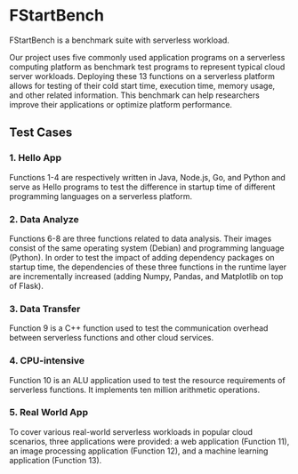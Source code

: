 # FStartBench
FStartBench is a benchmark suite with serverless workload.

Our project uses five commonly used application programs on a serverless computing platform as benchmark test programs to represent typical cloud server workloads. Deploying these 13 functions on a serverless platform allows for testing of their cold start time, execution time, memory usage, and other related information. This benchmark can help researchers improve their applications or optimize platform performance.

## Test Cases
### 1. Hello App
Functions 1-4 are respectively written in Java, Node.js, Go, and Python and serve as Hello programs to test the difference in startup time of different programming languages on a serverless platform.

### 2. Data Analyze
Functions 6-8 are three functions related to data analysis. Their images consist of the same operating system (Debian) and programming language (Python). In order to test the impact of adding dependency packages on startup time, the dependencies of these three functions in the runtime layer are incrementally increased (adding Numpy, Pandas, and Matplotlib on top of Flask).

### 3. Data Transfer
Function 9 is a C++ function used to test the communication overhead between serverless functions and other cloud services.

### 4. CPU-intensive
Function 10 is an ALU application used to test the resource requirements of serverless functions. It implements ten million arithmetic operations.

### 5. Real World App
To cover various real-world serverless workloads in popular cloud scenarios, three applications were provided: a web application (Function 11), an image processing application (Function 12), and a machine learning application (Function 13).

